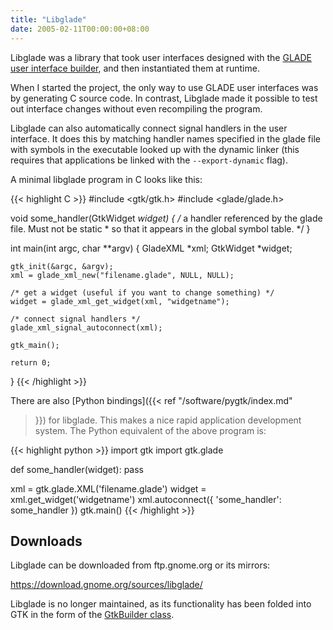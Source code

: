 ```yaml
---
title: "Libglade"
date: 2005-02-11T00:00:00+08:00
---
```


Libglade was a library that took user interfaces designed with the
[GLADE user interface builder](https://glade.gnome.org/), and then
instantiated them at runtime.

<!--more-->

When I started the project, the only way to use GLADE user interfaces
was by generating C source code.  In contrast, Libglade made it
possible to test out interface changes without even recompiling the
program.

Libglade can also automatically connect signal handlers in the user
interface.  It does this by matching handler names specified in the
glade file with symbols in the executable looked up with the dynamic
linker (this requires that applications be linked with the
`--export-dynamic` flag).

A minimal libglade program in C looks like this:

{{< highlight C >}}
#include <gtk/gtk.h>
#include <glade/glade.h>

void
some_handler(GtkWidget *widget)
{
    /* a handler referenced by the glade file.  Must not be static
     * so that it appears in the global symbol table. */
}

int
main(int argc, char **argv)
{
    GladeXML *xml;
    GtkWidget *widget;

    gtk_init(&argc, &argv);
    xml = glade_xml_new("filename.glade", NULL, NULL);

    /* get a widget (useful if you want to change something) */
    widget = glade_xml_get_widget(xml, "widgetname");

    /* connect signal handlers */
    glade_xml_signal_autoconnect(xml);

    gtk_main();

    return 0;
}
{{< /highlight >}}

There are also [Python bindings]({{< ref "/software/pygtk/index.md"
>}}) for libglade.  This makes a nice rapid application development
system.  The Python equivalent of the above program is:

{{< highlight python >}}
import gtk
import gtk.glade

def some_handler(widget):
    pass

xml = gtk.glade.XML('filename.glade')
widget = xml.get_widget('widgetname')
xml.autoconnect({
  'some_handler': some_handler
})
gtk.main()
{{< /highlight >}}

## Downloads

Libglade can be downloaded from ftp.gnome.org or its mirrors:

https://download.gnome.org/sources/libglade/

Libglade is no longer maintained, as its functionality has been folded
into GTK in the form of the [GtkBuilder
class](https://developer.gnome.org/gtk3/stable/GtkBuilder.html).
